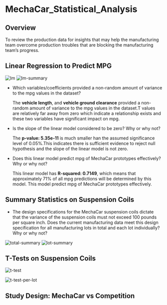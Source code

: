 # MechaCar_Statistical_Analysis
## Overview
To review the production data for insights that may help the manufacturing team overcome production troubles that are blocking the manufacturing team’s progress.
## Linear Regression to Predict MPG
![lm](https://user-images.githubusercontent.com/84524153/133928297-a261dd4c-f24d-4d2c-be1b-00c8d9771064.png)
![lm-summary](https://user-images.githubusercontent.com/84524153/133928314-8aa404ab-5aff-4eb5-9de4-abc7217b5f08.png)

- Which variables/coefficients provided a non-random amount of variance to the mpg values in the dataset?
 
  The **vehicle length**, and **vehicle ground clearance** provided a non-random amount of variance to the mpg values in the dataset.T values are relatively far away from zero       which indicate a relationship exists and these two variables have significant impact on mpg.
  
- Is the slope of the linear model considered to be zero? Why or why not?
 
  The **p-value: 5.35e-11** is much smaller han the assumed significance level of 0.05%.This indicates there is sufficient evidence to reject null hypothesis and the slope of     the linear model is not zero.

- Does this linear model predict mpg of MechaCar prototypes effectively? Why or why not?

  This linear model has **R-squared:  0.7149**, which means that approximately 71% of all mpg predictions will be determined by this model. This model  predict mpg of              MechaCar prototypes effectively.
 

## Summary Statistics on Suspension Coils
- The design specifications for the MechaCar suspension coils dictate that the variance of the suspension coils must not exceed 100 pounds per square inch. Does the current manufacturing data meet this design specification for all manufacturing lots in total and each lot individually? Why or why not?

![total-summary](https://user-images.githubusercontent.com/84524153/133928986-9ec9b213-a84b-45c7-92ac-0d247c4921a1.png)
![lot-summary](https://user-images.githubusercontent.com/84524153/133928995-ce3d2959-cfe4-4e45-b16e-50c39bf97268.png)


## T-Tests on Suspension Coils

![t-test](https://user-images.githubusercontent.com/84524153/133929002-00ec904b-4391-45cc-b08c-6247859e12b8.png)

![t-test-per-lot](https://user-images.githubusercontent.com/84524153/133929007-3436b462-4b69-4c09-9bef-09bc670be13e.png)

## Study Design: MechaCar vs Competition
